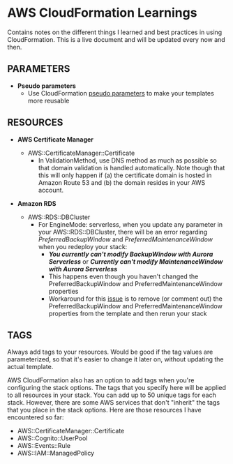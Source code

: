 # AWS CloudFormation Learnings
Contains notes on the different things I learned and best practices in using CloudFormation. This is a live document and will be updated every now and then.

## PARAMETERS
- **Pseudo parameters**
  - Use CloudFormation [pseudo parameters](https://docs.aws.amazon.com/AWSCloudFormation/latest/UserGuide/pseudo-parameter-reference.html) to make your templates more reusable

## RESOURCES
- **AWS Certificate Manager**
  - AWS::CertificateManager::Certificate
    - In ValidationMethod, use DNS method as much as possible so that domain validation is handled automatically. Note though that this will only happen if (a) the certificate domain is hosted in Amazon Route 53 and (b) the domain resides in your AWS account.

- **Amazon RDS**
  - AWS::RDS::DBCluster
    - For EngineMode: serverless, when you update any parameter in your AWS::RDS::DBCluster, there will be an error regarding *PreferredBackupWindow* and *PreferredMaintenanceWindow* when you redeploy your stack:
      - _**You currently can't modify BackupWindow with Aurora Serverless**_ or _**Currently can't modify MaintenanceWindow with Aurora Serverless**_
      - This happens even though you haven't changed the PreferredBackupWindow and PreferredMaintenanceWindow properties
      - Workaround for this [issue](https://github.com/aws-cloudformation/cloudformation-coverage-roadmap/issues/396) is to remove (or comment out) the PreferredBackupWindow and PreferredMaintenanceWindow properties from the template and then rerun your stack


## TAGS
Always add tags to your resources. Would be good if the tag values are parameterized, so that it's easier to change it later on, without updating the actual template.

AWS CloudFormation also has an option to add tags when you're configuring the stack options. The tags that you specify here will be applied to all resources in your stack. You can add up to 50 unique tags for each stack. However, there are some AWS services that don't "inherit" the tags that you place in the stack options. Here are those resources I have encountered so far:
- AWS::CertificateManager::Certificate
- AWS::Cognito::UserPool
- AWS::Events::Rule
- AWS::IAM::ManagedPolicy

